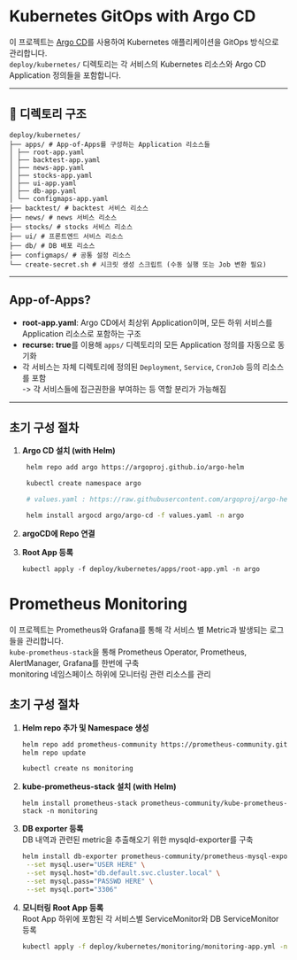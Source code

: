 # Kubernetes GitOps with Argo CD

이 프로젝트는 [Argo CD](https://argo-cd.readthedocs.io/en/stable/)를 사용하여 Kubernetes 애플리케이션을 GitOps 방식으로 관리합니다.  
`deploy/kubernetes/` 디렉토리는 각 서비스의 Kubernetes 리소스와 Argo CD Application 정의들을 포함합니다.

---

## 📂 디렉토리 구조

```
deploy/kubernetes/  
├── apps/ # App-of-Apps를 구성하는 Application 리소스들 
│ ├── root-app.yaml 
│ ├── backtest-app.yaml 
│ ├── news-app.yaml 
│ ├── stocks-app.yaml 
│ ├── ui-app.yaml 
│ ├── db-app.yaml 
│ └── configmaps-app.yaml 
├── backtest/ # backtest 서비스 리소스 
├── news/ # news 서비스 리소스 
├── stocks/ # stocks 서비스 리소스 
├── ui/ # 프론트엔드 서비스 리소스 
├── db/ # DB 배포 리소스 
├── configmaps/ # 공통 설정 리소스 
└── create-secret.sh # 시크릿 생성 스크립트 (수동 실행 또는 Job 변환 필요)
```

---

## App-of-Apps?

- **root-app.yaml**: Argo CD에서 최상위 Application이며, 모든 하위 서비스를 Application 리소스로 포함하는 구조
- **recurse: true**를 이용해 `apps/` 디렉토리의 모든 Application 정의를 자동으로 동기화
- 각 서비스는 자체 디렉토리에 정의된 `Deployment`, `Service`, `CronJob` 등의 리소스를 포함  
-> 각 서비스들에 접근권한을 부여하는 등 역할 분리가 가능해짐 

---

## 초기 구성 절차

1. **Argo CD 설치 (with Helm)**
   ```bash
    helm repo add argo https://argoproj.github.io/argo-helm

    kubectl create namespace argo

    # values.yaml : https://raw.githubusercontent.com/argoproj/argo-helm/main/charts/argo-cd/values.yaml

    helm install argocd argo/argo-cd -f values.yaml -n argo
   ```
2. **argoCD에 Repo 연결**

3. **Root App 등록**
    ```
    kubectl apply -f deploy/kubernetes/apps/root-app.yml -n argo
    ```

# Prometheus Monitoring
이 프로젝트는 Prometheus와 Grafana를 통해 각 서비스 별 Metric과 발생되는 로그들을 관리합니다.  
`kube-prometheus-stack`을 통해 Prometheus Operator, Prometheus, AlertManager, Grafana를 한번에 구축    
monitoring 네임스페이스 하위에 모니터링 관련 리소스를 관리  
## 초기 구성 절차
1. **Helm repo 추가 및 Namespace 생성**
   ```bash
   helm repo add prometheus-community https://prometheus-community.github.io/helm-charts
   helm repo update

   kubectl create ns monitoring
   ```
2. **kube-prometheus-stack 설치 (with Helm)**
   ```
   helm install prometheus-stack prometheus-community/kube-prometheus-stack -n monitoring
   ```
3. **DB exporter 등록**  
DB 내역과 관련된 metric을 추출해오기 위한 mysqld-exporter를 구축
   ```bash
   helm install db-exporter prometheus-community/prometheus-mysql-exporter -n monitoring \
    --set mysql.user="USER HERE" \
    --set mysql.host="db.default.svc.cluster.local" \
    --set mysql.pass="PASSWD HERE" \
    --set mysql.port="3306"
   ```
4. **모니터링 Root App 등록**  
Root App 하위에 포함된 각 서비스별 ServiceMonitor와 DB ServiceMonitor 등록
   ```bash
   kubectl apply -f deploy/kubernetes/monitoring/monitoring-app.yml -n monitoring
   ```